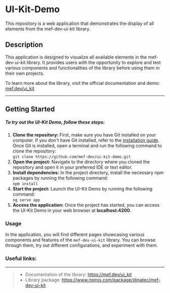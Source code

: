 # UI-Kit-Demo
This repository is a web application that demonstrates the display of all elements from the mef-dev-ui-kit library.

## Description

This application is designed to visualize all available elements in the mef-dev-ui-kit library. It provides users with the opportunity to explore and test various components and functionalities of the library before using them in their own projects.

To learn more about the library, visit the official documentation and demo: [mef.dev/ui_kit](https://mef.dev/ui_kit/index.html "mef-dev-ui-kit")
___

## Getting Started
##### To try out the UI-Kit Demo, follow these steps:
1. **Clone the repository:** First, make sure you have Git installed on your computer. If you don't have Git installed, refer to the [installation guide](https://github.com/git-guides/install-git "Git install guide"). Once Git is installed, open a terminal and run the following command to clone the repository:</br>
  `git clone https://github.com/mef-dev/ui-kit-demo.git`
2. **Open the project:** Navigate to the directory where you cloned the repository and open it in your preferred IDE or text editor.
3. **Install dependencies:** In the project directory, install the necessary npm packages by running the following command:</br>
    `npm install`
4. **Start the project:** Launch the UI-Kit Demo by running the following command:</br>
    `ng serve app`
5. **Access the application:** Once the project has started, you can access the UI-Kit Demo in your web browser at **localhost:4200**.
   
### Usage
In the application, you will find different pages showcasing various components and features of the `mef-dev-ui-kit` library. You can browse through them, try out different configurations, and experiment with them.

### Useful links:
___
  > * Documentation of the library: https://mef.dev/ui_kit 
  > * Library package: https://www.npmjs.com/package/@natec/mef-dev-ui-kit